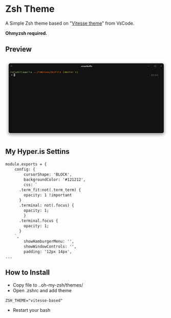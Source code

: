 # Zsh Theme

A Simple Zsh theme based on "[Vitesse theme](https://github.com/antfu/vscode-theme-vitesse)" from VsCode.

**Ohmyzsh required.**

## Preview

![image](/img/preview.png)

## My Hyper.is Settins

```
module.exports = {
	config: {
		cursorShape: 'BLOCK',
		backgroundColor: '#121212',
		css: `
      .term_fit:not(.term_term) {
        opacity: 1 !important
      }
      .terminal: not(.focus) {
        opacity: 1;
        }
      .terminal.focus {
        opacity: 1;
      }
    `,
		showHamburgerMenu: '',
		showWindowControls: '',
		padding: '12px 14px',
...
```

## How to Install

- Copy file to ..oh-my-zsh/themes/
- Open .zshrc and add theme

```
ZSH_THEME="vitesse-based"
```

- Restart your bash

